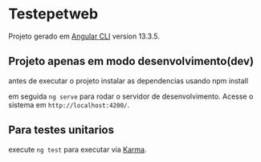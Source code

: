 # Testepetweb

Projeto gerado em  [Angular CLI](https://github.com/angular/angular-cli) version 13.3.5.

## Projeto apenas em modo desenvolvimento(dev)

antes de executar o projeto instalar as dependencias usando npm install

em seguida  `ng serve` para rodar o servidor de desenvolvimento. Acesse o sistema em `http://localhost:4200/`. 

## Para testes unitarios

execute `ng test` para executar via [Karma](https://karma-runner.github.io).

